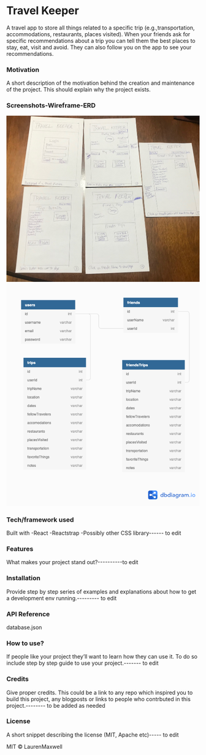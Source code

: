 # Travel Keeper
 A travel app to store all things related to a specific trip (e.g.,transportation, accommodations, restaurants, places visited). When your friends ask for specific recommendations about a trip you can tell them the best places to stay, eat, visit and avoid. They can also follow you on the app to see your recommendations.

### Motivation
A short description of the motivation behind the creation and maintenance of the project. This should explain why the project exists.

### Screenshots-Wireframe-ERD
![wireframe](https://github.com/laurenelizamax/Travel-Keeper/blob/master/travel-wireframe.jpg)
![ERD](https://github.com/laurenelizamax/Travel-Keeper/blob/master/Travel%20Keeper.png)


### Tech/framework used
Built with
       -React
       -Reactstrap
       -Possibly other CSS library------ to edit

### Features
What makes your project stand out?----------to edit

### Installation
Provide step by step series of examples and explanations about how to get a development env running.--------- to edit

### API Reference
database.json

### How to use?
If people like your project they’ll want to learn how they can use it. To do so include step by step guide to use your project.------- to edit

### Credits
Give proper credits. This could be a link to any repo which inspired you to build this project, any blogposts or links to people who contrbuted in this project.-------- to be added as needed


### License
A short snippet describing the license (MIT, Apache etc)----- to edit

MIT © LaurenMaxwell
